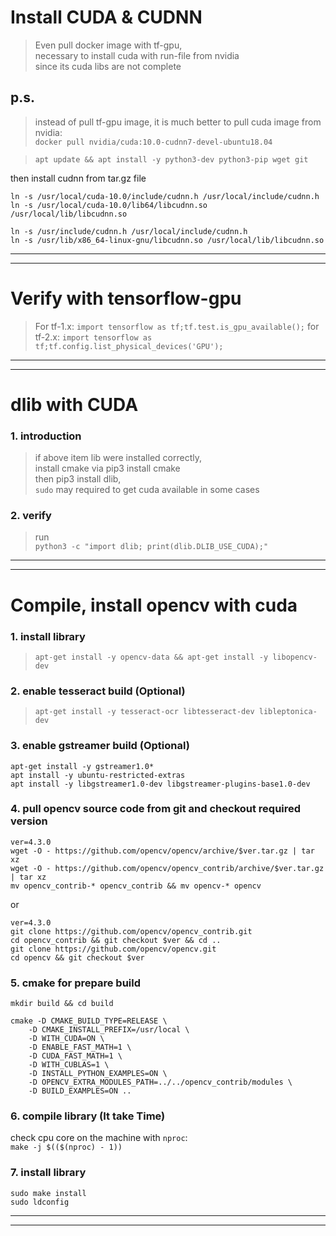 # Install CUDA & CUDNN

> Even pull docker image with tf-gpu,  
> necessary to install cuda with run-file from nvidia  
> since its cuda libs are not complete  
## p.s.
> instead of pull tf-gpu image, 
> it is much better to pull cuda image from nvidia:  
```docker pull nvidia/cuda:10.0-cudnn7-devel-ubuntu18.04```

> ```apt update && apt install -y python3-dev python3-pip wget git```


then install cudnn from tar.gz file  
>   
```
ln -s /usr/local/cuda-10.0/include/cudnn.h /usr/local/include/cudnn.h
ln -s /usr/local/cuda-10.0/lib64/libcudnn.so /usr/local/lib/libcudnn.so
```  
```
ln -s /usr/include/cudnn.h /usr/local/include/cudnn.h
ln -s /usr/lib/x86_64-linux-gnu/libcudnn.so /usr/local/lib/libcudnn.so
```
---

---
# Verify with tensorflow-gpu
> For tf-1.x:
```import tensorflow as tf;tf.test.is_gpu_available();```
> for tf-2.x:
```import tensorflow as tf;tf.config.list_physical_devices('GPU');```
---

---

# dlib with CUDA
### 1. introduction
> if above item lib were installed correctly,  
> install cmake via pip3 install cmake  
> then pip3 install dlib,  
> `sudo` may required to get cuda available in some cases  
### 2. verify
> run  
```python3 -c "import dlib; print(dlib.DLIB_USE_CUDA);"```
---

---

# Compile, install opencv with cuda
### 1. install library
> ```apt-get install -y opencv-data && apt-get install -y libopencv-dev```
### 2. enable tesseract build (Optional)
> ```apt-get install -y tesseract-ocr libtesseract-dev libleptonica-dev```  
### 3. enable gstreamer build (Optional)
```
apt-get install -y gstreamer1.0*
apt install -y ubuntu-restricted-extras
apt install -y libgstreamer1.0-dev libgstreamer-plugins-base1.0-dev
```
### 4. pull opencv source code from git and checkout required version
```
ver=4.3.0
wget -O - https://github.com/opencv/opencv/archive/$ver.tar.gz | tar xz
wget -O - https://github.com/opencv/opencv_contrib/archive/$ver.tar.gz | tar xz
mv opencv_contrib-* opencv_contrib && mv opencv-* opencv
```
or  
```
ver=4.3.0
git clone https://github.com/opencv/opencv_contrib.git
cd opencv_contrib && git checkout $ver && cd ..
git clone https://github.com/opencv/opencv.git
cd opencv && git checkout $ver
```
### 5. cmake for prepare build
```
mkdir build && cd build

cmake -D CMAKE_BUILD_TYPE=RELEASE \
    -D CMAKE_INSTALL_PREFIX=/usr/local \
    -D WITH_CUDA=ON \
    -D ENABLE_FAST_MATH=1 \
    -D CUDA_FAST_MATH=1 \
    -D WITH_CUBLAS=1 \
    -D INSTALL_PYTHON_EXAMPLES=ON \
    -D OPENCV_EXTRA_MODULES_PATH=../../opencv_contrib/modules \
    -D BUILD_EXAMPLES=ON ..
```
### 6. compile library (It take Time)
check cpu core on the machine with ```nproc```:  
```make -j $(($(nproc) - 1))```
### 7. install library
>   
```sudo make install```  
```sudo ldconfig```

---

---